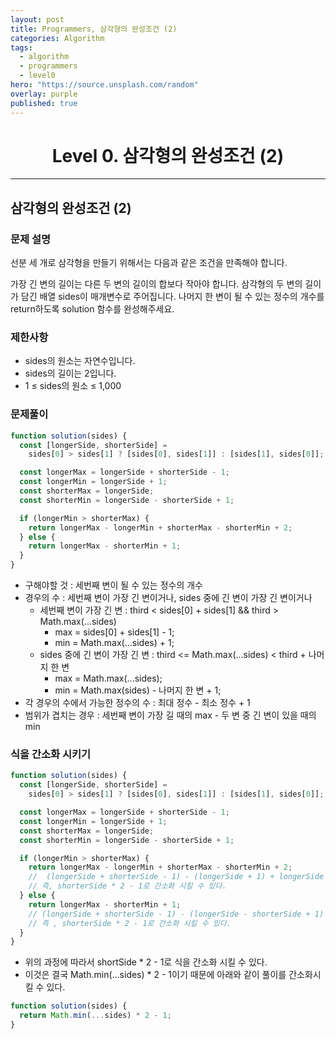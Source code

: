 ```yaml
---
layout: post
title: Programmers, 삼각형의 완성조건 (2)
categories: Algorithm
tags:
  - algorithm
  - programmers
  - level0
hero: "https://source.unsplash.com/random"
overlay: purple
published: true
---
```


<center>

# Level 0. 삼각형의 완성조건 (2)

</center>

---

## 삼각형의 완성조건 (2)

### 문제 설명

선분 세 개로 삼각형을 만들기 위해서는 다음과 같은 조건을 만족해야 합니다.

가장 긴 변의 길이는 다른 두 변의 길이의 합보다 작아야 합니다.
삼각형의 두 변의 길이가 담긴 배열 sides이 매개변수로 주어집니다. 나머지 한 변이 될 수 있는 정수의 개수를 return하도록 solution 함수를 완성해주세요.

### 제한사항

- sides의 원소는 자연수입니다.
- sides의 길이는 2입니다.
- 1 ≤ sides의 원소 ≤ 1,000

### 문제풀이

```js
function solution(sides) {
  const [longerSide, shorterSide] =
    sides[0] > sides[1] ? [sides[0], sides[1]] : [sides[1], sides[0]];

  const longerMax = longerSide + shorterSide - 1;
  const longerMin = longerSide + 1;
  const shorterMax = longerSide;
  const shorterMin = longerSide - shorterSide + 1;

  if (longerMin > shorterMax) {
    return longerMax - longerMin + shorterMax - shorterMin + 2;
  } else {
    return longerMax - shorterMin + 1;
  }
}
```

- 구해야할 것 : 세번째 변이 될 수 있는 정수의 개수
- 경우의 수 : 세번째 변이 가장 긴 변이거나, sides 중에 긴 변이 가장 긴 변이거나
  - 세번째 변이 가장 긴 변 : third < sides[0] + sides[1] && third > Math.max(...sides)
    - max = sides[0] + sides[1] - 1;
    - min = Math.max(...sides) + 1;
  - sides 중에 긴 변이 가장 긴 변 : third <= Math.max(...sides) < third + 나머지 한 변
    - max = Math.max(...sides);
    - min = Math.max(sides) - 나머지 한 변 + 1;
- 각 경우의 수에서 가능한 정수의 수 : 최대 정수 - 최소 정수 + 1
- 범위가 겹치는 경우 : 세번째 변이 가장 길 때의 max - 두 변 중 긴 변이 있을 때의 min

### 식을 간소화 시키기

```js
function solution(sides) {
  const [longerSide, shorterSide] =
    sides[0] > sides[1] ? [sides[0], sides[1]] : [sides[1], sides[0]];

  const longerMax = longerSide + shorterSide - 1;
  const longerMin = longerSide + 1;
  const shorterMax = longerSide;
  const shorterMin = longerSide - shorterSide + 1;

  if (longerMin > shorterMax) {
    return longerMax - longerMin + shorterMax - shorterMin + 2;
    //  (longerSide + shorterSide - 1) - (longerSide + 1) + longerSide - (longerSide - shorterSide) + 1
    // 즉, shorterSide * 2 - 1로 간소화 시킬 수 있다.
  } else {
    return longerMax - shorterMin + 1;
    // (longerSide + shorterSide - 1) - (longerSide - shorterSide + 1) + 1
    // 즉 , shorterSide * 2 - 1로 간소화 시킬 수 있다.
  }
}
```

- 위의 과정에 따라서 shortSide \* 2 - 1로 식을 간소화 시킬 수 있다.
- 이것은 결국 Math.min(...sides) \* 2 - 1이기 때문에 아래와 같이 풀이를 간소화시킬 수 있다.

```js
function solution(sides) {
  return Math.min(...sides) * 2 - 1;
}
```
